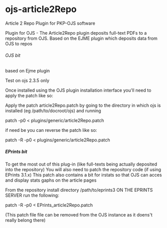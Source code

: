 ojs-article2Repo
================
Article 2 Repo Plugin for PKP-OJS software


Plugin for OJS - The Article2Repo plugin deposits full-text PDFs to a repository from OJS. Based on the EJME plugin which deposits data from OJS to repos

###### OJS bit #####

based on Ejme plugin

Test on ojs 2.3.5 only

Once installed using the OJS plugin installation interface you'll need to apply the patch like so:

Apply the patch article2Repo.patch by going to the directory in which ojs is installed (eg /path/to/docroot/ojs) and running

patch -p0 < plugins/generic/article2Repo.patch

if need be you can reverse the patch like so:

patch -R -p0 < plugins/generic/article2Repo.patch

##### EPrints bit #####

To get the most out of this plug-in (like full-texts being actually deposited into the repository) 
You will also need to patch the repository code (if using EPrints 3.1.x) This patch also contains a 
bit for irstats so that OJS can acces and display stats gaphs on the article pages

From the repository install directory /path/to/eprints3 ON THE EPRINTS SERVER run the following:

patch -R -p0 < EPrints_article2Repo.patch

(This patch file file can be removed from the OJS instance as it doens't really belong there)
